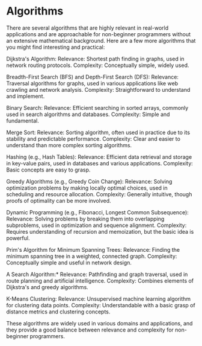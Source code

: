 # Algorithms

There are several algorithms that are highly relevant in real-world applications and are approachable for non-beginner programmers without an extensive mathematical background. Here are a few more algorithms that you might find interesting and practical:

Dijkstra's Algorithm:
Relevance: Shortest path finding in graphs, used in network routing protocols.
Complexity: Conceptually simple, widely used.

Breadth-First Search (BFS) and Depth-First Search (DFS):
Relevance: Traversal algorithms for graphs, used in various applications like web crawling and network analysis.
Complexity: Straightforward to understand and implement.

Binary Search:
Relevance: Efficient searching in sorted arrays, commonly used in search algorithms and databases.
Complexity: Simple and fundamental.

Merge Sort:
Relevance: Sorting algorithm, often used in practice due to its stability and predictable performance.
Complexity: Clear and easier to understand than more complex sorting algorithms.

Hashing (e.g., Hash Tables):
Relevance: Efficient data retrieval and storage in key-value pairs, used in databases and various applications.
Complexity: Basic concepts are easy to grasp.

Greedy Algorithms (e.g., Greedy Coin Change):
Relevance: Solving optimization problems by making locally optimal choices, used in scheduling and resource allocation.
Complexity: Generally intuitive, though proofs of optimality can be more involved.

Dynamic Programming (e.g., Fibonacci, Longest Common Subsequence):
Relevance: Solving problems by breaking them into overlapping subproblems, used in optimization and sequence alignment.
Complexity: Requires understanding of recursion and memoization, but the basic idea is powerful.

Prim's Algorithm for Minimum Spanning Trees:
Relevance: Finding the minimum spanning tree in a weighted, connected graph.
Complexity: Conceptually simple and useful in network design.

A Search Algorithm:*
Relevance: Pathfinding and graph traversal, used in route planning and artificial intelligence.
Complexity: Combines elements of Dijkstra's and greedy algorithms.

K-Means Clustering:
Relevance: Unsupervised machine learning algorithm for clustering data points.
Complexity: Understandable with a basic grasp of distance metrics and clustering concepts.

These algorithms are widely used in various domains and applications, and they provide a good balance between relevance and complexity for non-beginner programmers.
